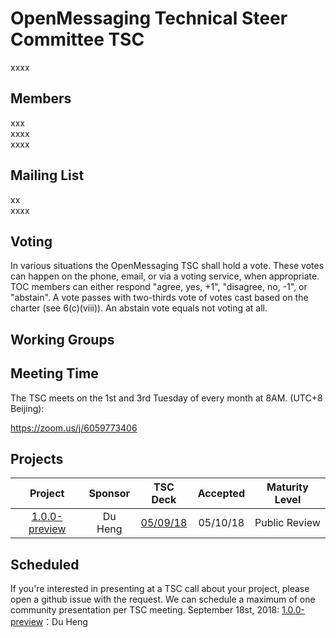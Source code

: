# OpenMessaging Technical Steer Committee TSC
   xxxx
   
## Members
   xxx    
   xxxx    
   xxxx    
   
## Mailing List
   xx  
   xxxx   
   
## Voting

In various situations the OpenMessaging TSC shall hold a vote. These votes can happen on the phone, email, or via a voting service, when appropriate. TOC members can either respond "agree, yes, +1", "disagree, no, -1", or "abstain". A vote passes with two-thirds vote of votes cast based on the charter (see 6(c)(viii)). An abstain vote equals not voting at all.

## Working Groups

## Meeting Time
The TSC meets on the 1st and 3rd Tuesday of every month at 8AM. (UTC+8 Beijing):

https://zoom.us/j/6059773406

## Projects

**Project**|**Sponsor**|**TSC Deck**|**Accepted**|**Maturity Level**
:-----:|:-----:|:-----:|:-----:|:-----:
[1.0.0-preview](https://github.com/openmessaging/specification)|Du Heng|[05/09/18](https://github.com/openmessaging/specification)|05/10/18|Public Review



## Scheduled  
If you're interested in presenting at a TSC call about your project, please open a github issue with the request. We can schedule a maximum of one community presentation per TSC meeting.
September 18st, 2018: [1.0.0-preview](https://github.com/openmessaging/specification)：Du Heng
